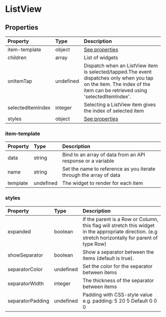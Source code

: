 # ListView

## Properties

| Property          | Type      | Description                                                                                                                                                             |
| :---------------- | :-------- | :---------------------------------------------------------------------------------------------------------------------------------------------------------------------- |
| item-template     | object    | [See properties](#item-template)                                                                                                                                        |
| children          | array     | List of widgets                                                                                                                                                         |
| onItemTap         | undefined | Dispatch when an ListView item is selected/tapped.The event dispatches only when you tap on the item. The index of the item can be retrieved using 'selectedItemIndex'. |
| selectedItemIndex | integer   | Selecting a ListView item gives the index of selected item                                                                                                              |
| styles            | object    | [See properties](#styles)                                                                                                                                               |

### item-template

| Property | Type      | Description                                                        |
| :------- | :-------- | :----------------------------------------------------------------- |
| data     | string    | Bind to an array of data from an API response or a variable        |
| name     | string    | Set the name to reference as you iterate through the array of data |
| template | undefined | The widget to render for each item                                 |

### styles

| Property         | Type      | Description                                                                                                                                          |
| :--------------- | :-------- | :--------------------------------------------------------------------------------------------------------------------------------------------------- |
| expanded         | boolean   | If the parent is a Row or Column, this flag will stretch this widget in the appropriate direction. (e.g stretch horizontally for parent of type Row) |
| showSeparator    | boolean   | Show a separator between the items (default is true).                                                                                                |
| separatorColor   | undefined | Set the color for the separator between items                                                                                                        |
| separatorWidth   | integer   | The thickness of the separator between items                                                                                                         |
| separatorPadding | undefined | Padding with CSS-style value e.g. padding: 5 20 5 Default 0 0 0                                                                                      |
